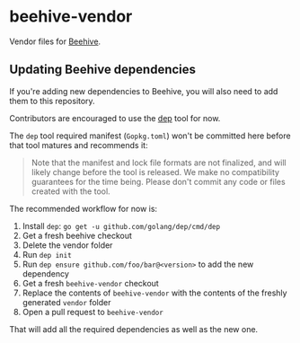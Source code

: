 # beehive-vendor

Vendor files for [Beehive](https://github.com/muesli/beehive).

## Updating Beehive dependencies

If you're adding new dependencies to Beehive, you will also need to add them to this repository.

Contributors are encouraged to use the [dep](https://github.com/golang/dep) tool for now.

The `dep` tool required manifest (`Gopkg.toml`) won't be committed here before that tool matures and recommends it:

> Note that the manifest and lock file formats are not finalized, and will likely change before the tool is released. We make no compatibility guarantees for the time being. Please don't commit any code or files created with the tool.

The recommended workflow for now is:

1. Install `dep`: `go get -u github.com/golang/dep/cmd/dep`
2. Get a fresh beehive checkout
3. Delete the vendor folder
4. Run `dep init`
5. Run `dep ensure github.com/foo/bar@<version>` to add the new dependency
6. Get a fresh `beehive-vendor` checkout
7. Replace the contents of `beehive-vendor` with the contents of the freshly generated `vendor` folder
8. Open a pull request to `beehive-vendor`

That will add all the required dependencies as well as the new one.
